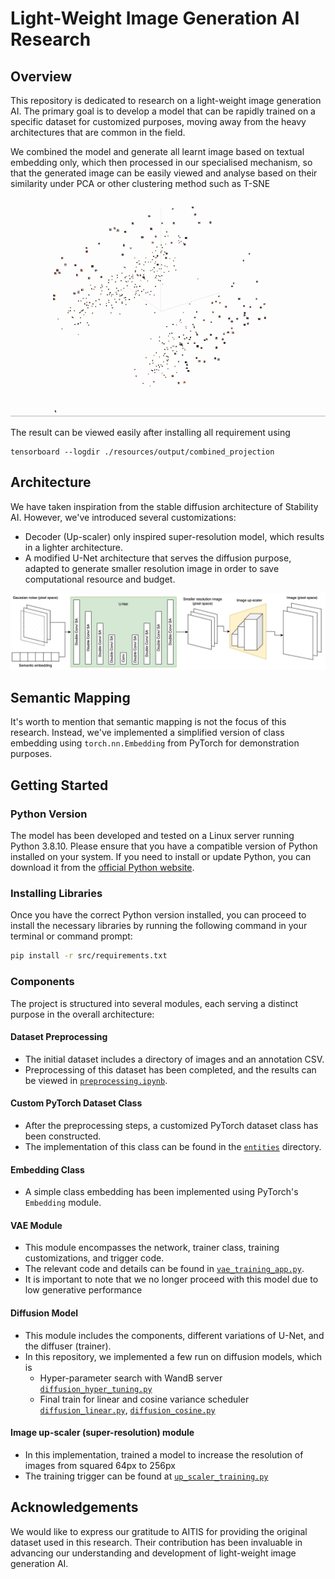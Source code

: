 # Light-Weight Image Generation AI Research

## Overview
This repository is dedicated to research on a light-weight image generation AI. The primary goal is to develop a model that can be rapidly trained on a specific dataset for customized purposes, moving away from the heavy architectures that are common in the field.

We combined the model and generate all learnt image based on textual embedding only, which then processed in our specialised
mechanism, so that the generated image can be easily viewed and analyse based on their similarity under PCA or other clustering
method such as T-SNE


![Final result](./appendices/projected_result_1.gif)

The result can be viewed easily after installing all requirement using


```shell
tensorboard --logdir ./resources/output/combined_projection
```

## Architecture
We have taken inspiration from the stable diffusion architecture of Stability AI. However, we've introduced several customizations:
- Decoder (Up-scaler) only inspired super-resolution model, which results in a lighter architecture.
- A modified U-Net architecture that serves the diffusion purpose, adapted to generate smaller resolution image in order to save computational resource and budget.


![Project architecture](./appendices/final_model.jpeg)


## Semantic Mapping
It's worth to mention that semantic mapping is not the focus of this research. Instead, we've implemented a simplified version of class embedding using `torch.nn.Embedding` from PyTorch for demonstration purposes.

## Getting Started

### Python Version
The model has been developed and tested on a Linux server running Python 3.8.10. Please ensure that you have a compatible version of Python installed on your system. If you need to install or update Python, you can download it from the [official Python website](https://www.python.org/downloads/).

### Installing Libraries
Once you have the correct Python version installed, you can proceed to install the necessary libraries by running the following command in your terminal or command prompt:
```sh
pip install -r src/requirements.txt
```

### Components
The project is structured into several modules, each serving a distinct purpose in the overall architecture:

#### Dataset Preprocessing
- The initial dataset includes a directory of images and an annotation CSV.
- Preprocessing of this dataset has been completed, and the results can be viewed in [`preprocessing.ipynb`](src/preprocessing.ipynb).

#### Custom PyTorch Dataset Class
- After the preprocessing steps, a customized PyTorch dataset class has been constructed.
- The implementation of this class can be found in the [`entities`](src/entities) directory.

#### Embedding Class
- A simple class embedding has been implemented using PyTorch's `Embedding` module.

#### VAE Module
- This module encompasses the network, trainer class, training customizations, and trigger code.
- The relevant code and details can be found in [`vae_training_app.py`](src/vae_training_app.py).
- It is important to note that we no longer proceed with this model due to low generative performance

#### Diffusion Model
- This module includes the components, different variations of U-Net, and the diffuser (trainer).
- In this repository, we implemented a few run on diffusion models, which is
  - Hyper-parameter search with WandB server [`diffusion_hyper_tuning.py`](src/diffusion_hyper_tuning.py)
  - Final train for linear and cosine variance scheduler [`diffusion_linear.py`](src/diffusion_linear.py), [`diffusion_cosine.py`](src/diffusion_cosine.py)

#### Image up-scaler (super-resolution) module
- In this implementation, trained a model to increase the resolution of images from squared 64px to 256px
- The training trigger can be found at [`up_scaler_training.py`](src/up_scaler_training.py)

## Acknowledgements
We would like to express our gratitude to AITIS for providing the original dataset used in this research. Their contribution has been invaluable in advancing our understanding and development of light-weight image generation AI.


